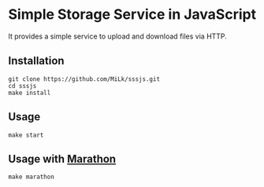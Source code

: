 # Simple Storage Service in JavaScript

It provides a simple service to upload and download files via HTTP.

## Installation

    git clone https://github.com/MiLk/sssjs.git
    cd sssjs
    make install

## Usage

    make start

## Usage with [Marathon](https://github.com/mesosphere/marathon)

    make marathon

